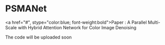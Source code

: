 # PSMANet
<a href="#", stype="color:blue; font-weight:bold">Paper : A Parallel Multi-Scale with Hybrid Attention Network for Color Image Denoising</a>
<p>The code will be uploaded soon</p>
